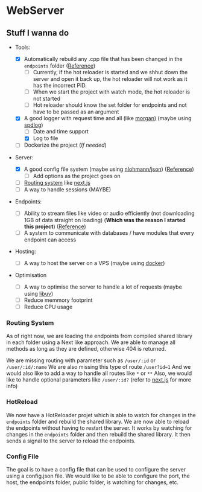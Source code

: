 # WebServer

## Stuff I wanna do

- Tools:

  - [x] Automatically rebuild any .cpp file that has been changed in the `endpoints` folder ([Reference](#hotreload))
    - [ ] Currently, if the hot reloader is started and we shhut down the server and open it back up, the hot reloader will not work as it has the incorrect PID.
    - [ ] When we start the project with watch mode, the hot reloader is not started
    - [ ] Hot reloader should know the set folder for endpoints and not have to be passed as an argument
  - [x] A good logger with request time and all (like [morgan](https://www.npmjs.com/package/morgan)) (maybe using [spdlog](https://github.com/gabime/spdlog))
    - [ ] Date and time support
    - [x] Log to file
  - [ ] Dockerize the project (_If needed_)

- Server:

  - [x] A good config file system (maybe using [nlohmann/json](https://github.com/nlohmann/json)) ([Reference](#config-file))
    - [ ] Add options as the project goes on
  - [ ] [Routing system](#routing-system) like [next.js](https://nextjs.org/docs/routing/introduction)
  - [ ] A way to handle sessions (MAYBE)

- Endpoints:

  - [ ] Ability to stream files like video or audio efficiently (not downloading 1GB of data straight on loading) (**Which was the reason I started this project**) ([Reference](https://blog.logrocket.com/build-video-streaming-server-node/))
  - [ ] A system to communicate with databases / have modules that every endpoint can access

- Hosting:

  - [ ] A way to host the server on a VPS (maybe using [docker](https://www.docker.com/))

- Optimisation
  - [ ] A way to optimise the server to handle a lot of requests (maybe using [libuv](https://libuv.org/))
  - [ ] Reduce memmory footprint
  - [ ] Reduce CPU usage

### Routing System

As of right now, we are loading the endpoints from compiled shared library in each folder using a Next like approach. We are able to manage all methods as long as they are defined, otherwise 404 is returned.

We are missing routing with parameter such as `/user/:id` or `/user/:id/:name`
We are also missing this type of route `/user?id=1`
And we would also like to add a way to handle all routes like `*` or `**`
Also, we would like to handle optional parameters like `/user/:id?` (refer to [next.js](https://nextjs.org/docs/routing/dynamic-routes#optional-catch-all-routes) for more info)

### HotReload

We now have a HotReloader projet which is able to watch for changes in the `endpoints` folder and rebuild the shared library. We are now able to reload the endpoints without having to restart the server.
It works by watching for changes in the `endpoints` folder and then rebuild the shared library. It then sends a signal to the server to reload the endpoints.

### Config File

The goal is to have a config file that can be used to configure the server using a config.json file. We would like to be able to configure the port, the host, the endpoints folder, public folder, is watching for changes, etc.
